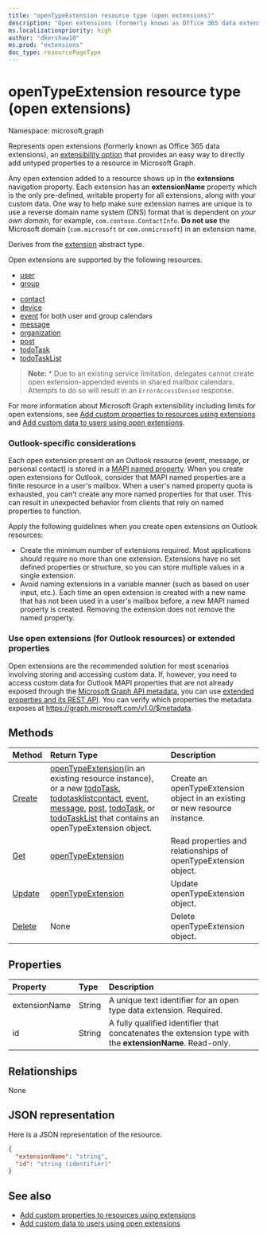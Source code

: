 ```yaml
---
title: "openTypeExtension resource type (open extensions)"
description: "Open extensions (formerly known as Office 365 data extensions) provide an easy way to directly add untyped properties to a resource in Microsoft Graph."
ms.localizationpriority: high
author: "dkershaw10"
ms.prod: "extensions"
doc_type: resourcePageType
---
```


# openTypeExtension resource type (open extensions)

Namespace: microsoft.graph

Represents open extensions (formerly known as Office 365 data extensions), an [extensibility option](/graph/extensibility-overview) that provides an easy way to directly add untyped properties to a resource in Microsoft Graph.

Any open extension added to a resource shows up in the **extensions** navigation property. Each extension has an **extensionName** property which is the only pre-defined, writable property for all extensions, along with your custom data. One way to help make sure extension names are unique is to use a reverse domain name system (DNS) format that is dependent on _your own domain_, for example, `com.contoso.ContactInfo`. **Do not use** the Microsoft domain (`com.microsoft` or `com.onmicrosoft`) in an extension name.

Derives from the [extension](extension.md) abstract type.

Open extensions are supported by the following resources.

+ [user](/graph/api/resources/user)
+ [group](/graph/api/resources/group)
<!--+ [administrativeUnit](/graph/api/resources/administrativeunit)-->
+ [contact](/graph/api/resources/contact)
+ [device](/graph/api/resources/device)
+ [event](/graph/api/resources/event) for both user and group calendars
+ [message](/graph/api/resources/message)
+ [organization](/graph/api/resources/organization)
+ [post](/graph/api/resources/post)
+ [todoTask](todotask.md) 
+ [todoTaskList](todotasklist.md)

> **Note:** \* Due to an existing service limitation, delegates cannot create open extension-appended events in shared mailbox calendars. Attempts to do so will result in an `ErrorAccessDenied` response.

For more information about Microsoft Graph extensibility including limits for open extensions, see [Add custom properties to resources using extensions](/graph/extensibility-overview) and [Add custom data to users using open extensions](/graph/extensibility-open-users).

### Outlook-specific considerations

Each open extension present on an Outlook resource (event, message, or personal contact) is stored in a [MAPI named property](/office/client-developer/outlook/mapi/mapi-named-properties). When you create open extensions for Outlook, consider that MAPI named properties are a finite resource in a user's mailbox. When a user's named property quota is exhausted, you can't create any more named properties for that user. This can result in unexpected behavior from clients that rely on named properties to function.

Apply the following guidelines when you create open extensions on Outlook resources:

- Create the minimum number of extensions required. Most applications should require no more than one extension. Extensions have no set defined properties or structure, so you can store multiple values in a single extension.
- Avoid naming extensions in a variable manner (such as based on user input, etc.). Each time an open extension is created with a new name that has not been used in a user's mailbox before, a new MAPI named property is created. Removing the extension does not remove the named property.

### Use open extensions (for Outlook resources) or extended properties

Open extensions are the recommended solution for most scenarios involving storing and accessing custom data. If, however,
you need to access custom data for Outlook MAPI properties that are not already exposed through the [Microsoft Graph API metadata](/graph/traverse-the-graph#microsoft-graph-api-metadata), you can use
[extended properties and its REST API](extended-properties-overview.md). You can verify which properties the metadata
exposes at https://graph.microsoft.com/v1.0/$metadata.

## Methods

| Method | Return Type | Description |
|:---------------|:--------|:----------|
|[Create](../api/opentypeextension-post-opentypeextension.md) | [openTypeExtension](../resources/opentypeextension.md)(in an existing resource instance), or a new [todoTask](todotask.md), [todotasklist](todotasklist.md)[contact](contact.md), [event](event.md), [message](message.md), [post](post.md), [todoTask](todotask.md), or [todoTaskList](todotasklist.md) that contains an openTypeExtension object. | Create an openTypeExtension object in an existing or new resource instance.|
|[Get](../api/opentypeextension-get.md) | [openTypeExtension](opentypeextension.md) |Read properties and relationships of openTypeExtension object.|
|[Update](../api/opentypeextension-update.md) | [openTypeExtension](opentypeextension.md) |Update openTypeExtension object. |
|[Delete](../api/opentypeextension-delete.md) | None |Delete openTypeExtension object. |

## Properties

| Property | Type | Description |
|:---------------|:--------|:----------|
|extensionName|String|A unique text identifier for an open type data extension. Required.|
|id|String| A fully qualified identifier that concatenates the extension type with the **extensionName**. Read-only.|


## Relationships

None


## JSON representation

Here is a JSON representation of the resource.

<!--{
  "blockType": "resource",
  "openType": true,
  "optionalProperties": [],
  "baseType": "microsoft.graph.extension",
  "@odata.type": "microsoft.graph.openTypeExtension"
}-->

```json
{
  "extensionName": "string",
  "id": "string (identifier)"
}
```

## See also

+ [Add custom properties to resources using extensions](/graph/extensibility-overview)
+ [Add custom data to users using open extensions](/graph/extensibility-open-users)

<!-- uuid: 8fcb5dbc-d5aa-4681-8e31-b001d5168d79
2015-10-25 14:57:30 UTC -->
<!-- {
  "type": "#page.annotation",
  "description": "openTypeExtension resource",
  "keywords": "",
  "section": "documentation",
  "tocPath": ""
}-->
